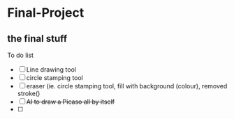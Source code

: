 # Final-Project
the final stuff
---
To do list
- [ ] Line drawing tool
- [ ] circle stamping tool
- [ ] eraser (ie. circle stamping tool, fill with background (colour), removed stroke()
- [ ] <del>AI to draw a Picaso all by itself</del>
- [ ]

